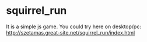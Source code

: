 # squirrel_run
It is a simple js game.
You could try here on desktop/pc: http://szetamas.great-site.net/squirrel_run/index.html
